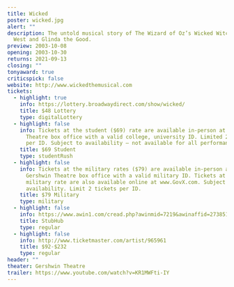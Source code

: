 ```yaml
---
title: Wicked
poster: wicked.jpg
alert: ""
description: The untold musical story of The Wizard of Oz’s Wicked Witch of the
  West and Glinda the Good.
preview: 2003-10-08
opening: 2003-10-30
returns: 2021-09-13
closing: ""
tonyaward: true
criticspick: false
website: http://www.wickedthemusical.com
tickets:
  - highlight: true
    info: https://lottery.broadwaydirect.com/show/wicked/
    title: $48 Lottery
    type: digitalLottery
  - highlight: false
    info: Tickets at the student ($69) rate are available in-person at the Gershwin
      Theatre box office with a valid college, university ID. Limited 2 tickets
      per ID. Subject to availability – not available for all performances.
    title: $69 Student
    type: studentRush
  - highlight: false
    info: Tickets at the military rates ($79) are available in-person at the
      Gershwin Theatre box office with a valid military ID. Tickets at the
      military rate are also available online at www.GovX.com. Subject to
      availability. Limit 2 tickets per ID.
    title: $79 Military
    type: military
  - highlight: false
    info: https://www.awin1.com/cread.php?awinmid=7219&awinaffid=273851&clickref=&p=%5B%5Bhttps%253A%252F%252Fwww.stubhub.com%252Fwicked-new-york-tickets%252Fperformer%252F9794%252F%5D%5D
    title: StubHub
    type: regular
  - highlight: false
    info: http://www.ticketmaster.com/artist/965961
    title: $92-$232
    type: regular
header: ""
theater: Gershwin Theatre
trailer: https://www.youtube.com/watch?v=KR1MWFti-IY
---
```

